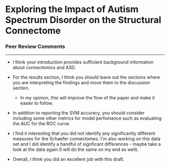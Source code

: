 
# Exploring the Impact of Autism Spectrum Disorder on the Structural Connectome

### Peer Review Comments

<hr>

- I think your introduction provides sufficient background information about connectomics and ASD.


- For the results section, I think you should leave out the sections where you are interpreting the findings and move them to the discussion section.
  - In my opinion, this will improve the flow of the paper and make it easier to follow.
- In addition to reporting the SVM accuracy, you should consider including some other 
  metrics for model perfomance such as evaluating the AUC for the ROC curve.
- I find it interesting that you did not identify any significantly different measures
  for the Schaefer connectomes. I'm also working on this data set and I did identify 
  a handful of signficant differences - maybe take a look at the data again (I will do the
  same on my end as well).

- Overall, I think you did an excellent job with this draft.